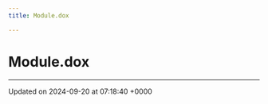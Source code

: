 ```yaml
---
title: Module.dox

---
```


# Module.dox








-------------------------------

Updated on 2024-09-20 at 07:18:40 +0000
